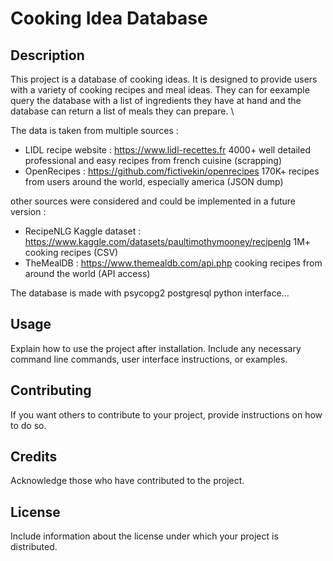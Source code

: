 # Cooking Idea Database

## Description
This project is a database of cooking ideas. It is designed to provide users with a variety of cooking recipes and meal ideas. They can for eexample query the database with a list of ingredients they have at hand and the database can return a list of meals they can prepare. \\

The data is taken from multiple sources :
- LIDL recipe website : https://www.lidl-recettes.fr 4000+ well detailed professional and easy recipes from french cuisine (scrapping)
- OpenRecipes : https://github.com/fictivekin/openrecipes 170K+ recipes from users around the world, especially america (JSON dump)

other sources were considered and could be implemented in a future version :
- RecipeNLG Kaggle dataset : https://www.kaggle.com/datasets/paultimothymooney/recipenlg 1M+ cooking recipes (CSV)
- TheMealDB : https://www.themealdb.com/api.php cooking recipes from around the world (API access)

The database is made with psycopg2 postgresql python interface...


## Usage
Explain how to use the project after installation. Include any necessary command line commands, user interface instructions, or examples.

## Contributing
If you want others to contribute to your project, provide instructions on how to do so.

## Credits
Acknowledge those who have contributed to the project.

## License
Include information about the license under which your project is distributed.